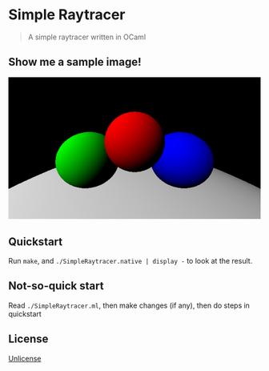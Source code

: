# Simple Raytracer

> A simple raytracer written in OCaml

## Show me a sample image!

![expected-result](expected-result.png)

## Quickstart

Run `make`, and `./SimpleRaytracer.native | display -` to look at the result.

## Not-so-quick start

Read `./SimpleRaytracer.ml`, then make changes (if any), then do steps in quickstart

## License

[Unlicense](LICENSE)
